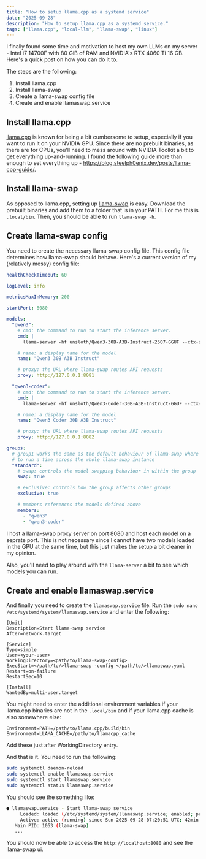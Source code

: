 ```yaml
---
title: "How to setup llama.cpp as a systemd service"
date: "2025-09-28"
description: "How to setup llama.cpp as a systemd service."
tags: ["llama.cpp", "local-llm", "llama-swap", "linux"]
---
```


I finally found some time and motivation to host my own LLMs on my server - Intel i7 14700F with 80 GiB of RAM and NVIDIA's RTX 4060 Ti 16 GB. Here's a quick post on how you can do it to.

The steps are the following:

1. Install llama.cpp
2. Install llama-swap
3. Create a llama-swap config file
4. Create and enable llamaswap.service

## Install llama.cpp

[llama.cpp](https://github.com/ggml-org/llama.cpp) is known for being a bit cumbersome to setup, especially if you want to run it on your NVIDIA GPU. Since there are no prebuilt binaries, as there are for CPUs, you'll need to mess around with NVIDIA Toolkit a bit to get everything up-and-running. I found the following guide more than enough to set everything up - https://blog.steelph0enix.dev/posts/llama-cpp-guide/.

## Install llama-swap

As opposed to llama.cpp, setting up [llama-swap](https://github.com/mostlygeek/llama-swap) is easy. Download the prebuilt binaries and add them to a folder that is in your PATH. For me this is `.local/bin`. Then, you should be able to run `llama-swap -h`.

## Create llama-swap config

You need to create the necessary llama-swap config file. This config file determines how llama-swap should behave. Here's a current version of my (relatively messy) config file:

```yaml
healthCheckTimeout: 60

logLevel: info

metricsMaxInMemory: 200

startPort: 8080

models:
  "qwen3":
    # cmd: the command to run to start the inference server.
    cmd: |
      llama-server -hf unsloth/Qwen3-30B-A3B-Instruct-2507-GGUF --ctx-size 32768 --jinja -ub 2048 -b 4096 --host 0.0.0.0 --port 8081 --temp 0.7 --top-p 0.8 --min-p 0.0 --top-k 20 -ngl 32

    # name: a display name for the model
    name: "Qwen3 30B A3B Instruct"

    # proxy: the URL where llama-swap routes API requests
    proxy: http://127.0.0.1:8081

  "qwen3-coder":
    # cmd: the command to run to start the inference server.
    cmd: |
      llama-server -hf unsloth/Qwen3-Coder-30B-A3B-Instruct-GGUF --ctx-size 32768 --jinja -ub 2048 -b 4096 --host 0.0.0.0 --port 8082 --temp 0.7 --top-p 0.8 --min-p 0.0 --top-k 20 -ngl 32

    # name: a display name for the model
    name: "Qwen3 Coder 30B A3B Instruct"

    # proxy: the URL where llama-swap routes API requests
    proxy: http://127.0.0.1:8082

groups:
  # group1 works the same as the default behaviour of llama-swap where only one model is allowed
  # to run a time across the whole llama-swap instance
  "standard":
    # swap: controls the model swapping behaviour in within the group
    swap: true

    # exclusive: controls how the group affects other groups
    exclusive: true

    # members references the models defined above
    members:
      - "qwen3"
      - "qwen3-coder"
```

I host a llama-swap proxy server on port 8080 and host each model on a seprate port. This is not necessary since I cannot have two models loaded in the GPU at the same time, but this just makes the setup a bit cleaner in my opinion.

Also, you'll need to play around with the `llama-server` a bit to see which models you can run.

## Create and enable llamaswap.service

And finally you need to create the `llamaswap.service` file. Run the `sudo nano /etc/systemd/system/llamaswap.service` and enter the following:

```service
[Unit]
Description=Start llama-swap service
After=network.target

[Service]
Type=simple
User=<your-user>
WorkingDirectory=<path/to/llama-swap-config>
ExecStart=</path/to/>llama-swap -config </path/to/>llamaswap.yaml
Restart=on-failure
RestartSec=10

[Install]
WantedBy=multi-user.target
```

You might need to enter the additional environment variables if your llama.cpp binaries are not in the `.local/bin` and if your llama.cpp cache is also somewhere else:

```service
Environment=PATH=/path/to/llama.cpp/build/bin
Environment=LLAMA_CACHE=/path/to/llamacpp_cache
```

Add these just after WorkingDirectory entry.

And that is it. You need to run the following:

```bash
sudo systemctl daemon-reload
sudo systemctl enable llamaswap.service
sudo systemctl start llamaswap.service
sudo systemctl status llamaswap.service
```

You should see the something like:

```bash
● llamaswap.service - Start llama-swap service
     Loaded: loaded (/etc/systemd/system/llamaswap.service; enabled; preset: en>
     Active: active (running) since Sun 2025-09-28 07:20:51 UTC; 42min ago
   Main PID: 1053 (llama-swap)
   ...
```

You should now be able to access the `http://localhost:8080` and see the llama-swap ui.